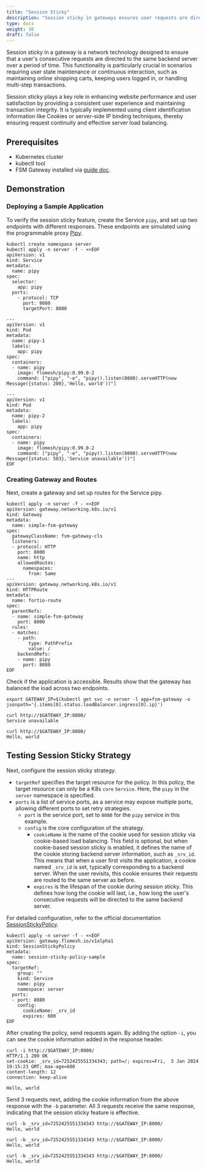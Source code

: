 ```yaml
---
title: "Session Sticky"
description: "Session sticky in gateways ensures user requests are directed to the same server, enhancing user experience and transaction integrity, typically implemented using cookies."
type: docs
weight: 30
draft: false
---
```


Session sticky in a gateway is a network technology designed to ensure that a user's consecutive requests are directed to the same backend server over a period of time. This functionality is particularly crucial in scenarios requiring user state maintenance or continuous interaction, such as maintaining online shopping carts, keeping users logged in, or handling multi-step transactions.

Session sticky plays a key role in enhancing website performance and user satisfaction by providing a consistent user experience and maintaining transaction integrity. It is typically implemented using client identification information like Cookies or server-side IP binding techniques, thereby ensuring request continuity and effective server load balancing.

## Prerequisites

- Kubernetes cluster
- kubectl tool
- FSM Gateway installed via [guide doc](/guides/traffic_management/ingress/fsm_gateway/installation).

## Demonstration

### Deploying a Sample Application

To verify the session sticky feature, create the Service `pipy`, and set up two endpoints with different responses. These endpoints are simulated using the programmable proxy [Pipy](https://github.com/flomesh-io/pipy).

```shell
kubectl create namespace server
kubectl apply -n server -f - <<EOF
apiVersion: v1
kind: Service
metadata:
  name: pipy
spec:
  selector:
    app: pipy
  ports:
    - protocol: TCP
      port: 8080
      targetPort: 8080

---
apiVersion: v1
kind: Pod
metadata:
  name: pipy-1
  labels:
    app: pipy
spec:
  containers:
  - name: pipy
    image: flomesh/pipy:0.99.0-2
    command: ["pipy", "-e", "pipy().listen(8080).serveHTTP(new Message({status: 200},'Hello, world'))"]

---
apiVersion: v1
kind: Pod
metadata:
  name: pipy-2
  labels:
    app: pipy
spec:
  containers:
  - name: pipy
    image: flomesh/pipy:0.99.0-2
    command: ["pipy", "-e", "pipy().listen(8080).serveHTTP(new Message({status: 503},'Service unavailable'))"]
EOF
```

### Creating Gateway and Routes

Next, create a gateway and set up routes for the Service pipy.

```shell
kubectl apply -n server -f - <<EOF
apiVersion: gateway.networking.k8s.io/v1
kind: Gateway
metadata:
  name: simple-fsm-gateway
spec:
  gatewayClassName: fsm-gateway-cls
  listeners:
  - protocol: HTTP
    port: 8000
    name: http
    allowedRoutes:
      namespaces:
        from: Same
---
apiVersion: gateway.networking.k8s.io/v1
kind: HTTPRoute
metadata:
  name: fortio-route
spec:
  parentRefs:
  - name: simple-fsm-gateway
    port: 8000
  rules:
  - matches:
    - path:
        type: PathPrefix
        value: /
    backendRefs:
    - name: pipy
      port: 8080
EOF
```

Check if the application is accessible. Results show that the gateway has balanced the load across two endpoints.

```shell
export GATEWAY_IP=$(kubectl get svc -n server -l app=fsm-gateway -o jsonpath='{.items[0].status.loadBalancer.ingress[0].ip}')

curl http://$GATEWAY_IP:8000/
Service unavailable

curl http://$GATEWAY_IP:8000/
Hello, world
```

## Testing Session Sticky Strategy

Next, configure the session sticky strategy.

- `targetRef` specifies the target resource for the policy. In this policy, the target resource can only be a K8s `core` `Service`. Here, the `pipy` in the `server` namespace is specified.
- `ports` is a list of service ports, as a service may expose multiple ports, allowing different ports to set retry strategies.
	- `port` is the service port, set to `8080` for the `pipy` service in this example.
	- `config` is the core configuration of the strategy.
		- `cookieName` is the name of the cookie used for session sticky via cookie-based load balancing. This field is optional, but when cookie-based session sticky is enabled, it defines the name of the cookie storing backend server information, such as `_srv_id`. This means that when a user first visits the application, a cookie named `_srv_id` is set, typically corresponding to a backend server. When the user revisits, this cookie ensures their requests are routed to the same server as before.
		- `expires` is the lifespan of the cookie during session sticky. This defines how long the cookie will last, i.e., how long the user's consecutive requests will be directed to the same backend server.

For detailed configuration, refer to the official documentation [SessionStickyPolicy](/api_reference/policyattachment/v1alpha1/#gateway.flomesh.io/v1alpha1.SessionStickyPolicy).

```shell
kubectl apply -n server -f - <<EOF
apiVersion: gateway.flomesh.io/v1alpha1
kind: SessionStickyPolicy
metadata:
  name: session-sticky-policy-sample
spec:
  targetRef:
    group: ""
    kind: Service
    name: pipy
    namespace: server
  ports:
  - port: 8080
    config:
      cookieName: _srv_id
      expires: 600
EOF
```

After creating the policy, send requests again. By adding the option `-i`, you can see the cookie information added in the response header.

```shell
curl -i http://$GATEWAY_IP:8000/
HTTP/1.1 200 OK
set-cookie: _srv_id=7252425551334343; path=/; expires=Fri,  5 Jan 2024 19:15:23 GMT; max-age=600
content-length: 12
connection: keep-alive

Hello, world
```

Send 3 requests next, adding the cookie information from the above response with the `-b` parameter. All 3 requests receive the same response, indicating that the session sticky feature is effective.

```shell
curl -b _srv_id=7252425551334343 http://$GATEWAY_IP:8000/
Hello, world

curl -b _srv_id=7252425551334343 http://$GATEWAY_IP:8000/
Hello, world

curl -b _srv_id=7252425551334343 http://$GATEWAY_IP:8000/
Hello, world
```
